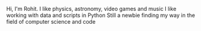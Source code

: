 Hi, I'm Rohit.
I like physics, astronomy, video games and music
I like working with data and scripts in Python
Still a newbie finding my way in the field of computer science and code

<!---
rohitchaoji/rohitchaoji is a ✨ special ✨ repository because its `README.md` (this file) appears on your GitHub profile.
You can click the Preview link to take a look at your changes.
--->
